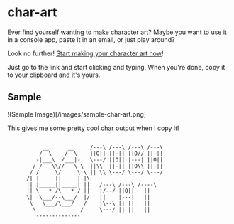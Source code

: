 # char-art 

Ever find yourself wanting to make character art?  Maybe you want to use it in a console app, paste it in an email, or just play around?

Look no further!  [Start making your character art now](http://tstringer.github.io/char-art/)!

Just go to the link and start clicking and typing.  When you're done, copy it to your clipboard and it's yours.

## Sample

!(Sample Image)[/images/sample-char-art.png]

This gives me some pretty cool char output when I copy it!

```
                                                  
           __      __     /---\ /---\ /---\ /---\ 
          /  \    /  \    ||O|| ||-|| ||O// ||-|| 
         -|___\  /___|-   \---/ ||O|| |---| ||O|| 
        / /   \\//   \ \  ||\\  ||-|| ||O\\ ||-|| 
       / /     \/     \ \ || \\ \---/ \---/ \---/ 
      /| |     ||     | |\                        
      || |_____||_____| ||   /---\ /---\ /----\   
      || \   * /\   * / ||   |/--/ ||O||   ||     
      \|  \___/--\___/  |/   ||    |---|   ||     
       \   \___/\___/   /    |\--\ || ||   ||     
        \              /     \---/ || ||   ||     
         --------------                           
                                                  
                                                  
```